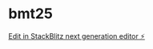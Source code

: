 # bmt25

[Edit in StackBlitz next generation editor ⚡️](https://stackblitz.com/~/github.com/myblackbeanca/bmt25)